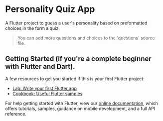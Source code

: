 # Personality Quiz App

A Flutter project to guess a user's personality based on preformatted choices in the form a quiz.

>You can add more questions and choices to the 'questions' source file.


## Getting Started (if you're a complete beginner with Flutter and Dart).

A few resources to get you started if this is your first Flutter project:

- [Lab: Write your first Flutter app](https://flutter.dev/docs/get-started/codelab)
- [Cookbook: Useful Flutter samples](https://flutter.dev/docs/cookbook)

For help getting started with Flutter, view our
[online documentation](https://flutter.dev/docs), which offers tutorials,
samples, guidance on mobile development, and a full API reference.
